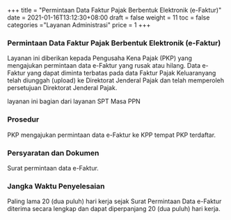 +++
title = "Permintaan Data Faktur Pajak Berbentuk Elektronik (e-Faktur)"
date = 2021-01-16T13:12:30+08:00
draft = false
weight = 11
toc = false
categories ="Layanan Administrasi"
price = 1
+++
### Permintaan Data Faktur Pajak Berbentuk Elektronik (e-Faktur)
Layanan ini diberikan kepada Pengusaha Kena Pajak (PKP) yang mengajukan permintaan data e-Faktur yang rusak atau hilang. Data e-Faktur yang dapat diminta terbatas pada data Faktur Pajak Keluaranyang telah diunggah (upload) ke Direktorat Jenderal Pajak dan telah memperoleh persetujuan Direktorat Jenderal Pajak.

layanan ini bagian dari layanan SPT Masa PPN

### Prosedur
PKP mengajukan permintaan data e-Faktur ke KPP tempat PKP terdaftar.

### Persyaratan dan Dokumen
Surat permintaan data e-Faktur.

### Jangka Waktu Penyelesaian
Paling lama 20 (dua puluh) hari kerja sejak Surat Permintaan Data e-Faktur diterima secara lengkap dan dapat diperpanjang 20 (dua puluh) hari kerja.